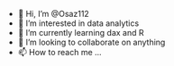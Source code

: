 - 👋 Hi, I’m @Osaz112
- 👀 I’m interested in data analytics
- 🌱 I’m currently learning dax and R
- 💞️ I’m looking to collaborate on anything
- 📫 How to reach me ...

<!---
Osaz112/Osaz112 is a ✨ special ✨ repository because its `README.md` (this file) appears on your GitHub profile.
You can click the Preview link to take a look at your changes.
--->
